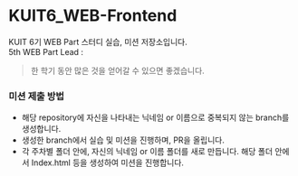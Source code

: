 # KUIT6_WEB-Frontend
KUIT 6기 WEB Part 스터디 실습, 미션 저장소입니다.   
5th WEB Part Lead : 
> 한 학기 동안 많은 것을 얻어갈 수 있으면 좋겠습니다.

### 미션 제출 방법
- 해당 repository에 자신을 나타내는 닉네임 or 이름으로 중복되지 않는 branch를 생성합니다.
- 생성한 branch에서 실습 및 미션을 진행하며, PR을 올립니다.
- 각 주차별 폴더 안에, 자신의 닉네임 or 이름 폴더를 새로 만듭니다. 해당 폴더 안에서 Index.html 등을 생성하여 미션을 진행합니다.

